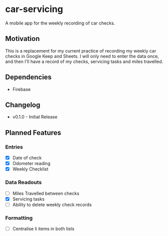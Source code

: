 # car-servicing
A mobile app for the weekly recording of car checks.
## Motivation
This is a replacement for my current practice of recording my weekly car checks in Google Keep and Sheets.  I will only need to enter the data once, and then I'll have a record of my checks, servicing tasks and miles travelled.
## Dependencies
- Firebase
## Changelog
- v0.1.0 - Initial Release
## Planned Features
### Entries
- [x] Date of check
- [x] Odometer reading
- [x] Weekly Checklist
### Data Readouts
- [ ] Miles Travelled between checks
- [x] Servicing tasks
- [ ] Ability to delete weekly check records
### Formatting
- [ ] Centralise li items in both lists
